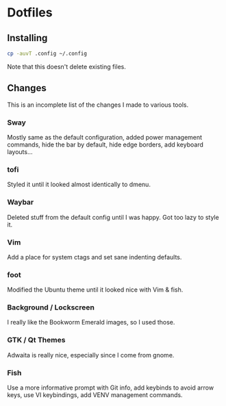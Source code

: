 # Dotfiles

## Installing

```sh
cp -auvT .config ~/.config
```

Note that this doesn't delete existing files.

## Changes

This is an incomplete list of the changes I made to various tools.

### Sway

Mostly same as the default configuration, added power management commands, hide the bar by default, hide edge borders, add keyboard layouts...

### tofi

Styled it until it looked almost identically to dmenu.

### Waybar

Deleted stuff from the default config until I was happy. Got too lazy to style it.

### Vim

Add a place for system ctags and set sane indenting defaults.

### foot

Modified the Ubuntu theme until it looked nice with Vim & fish.

### Background / Lockscreen

I really like the Bookworm Emerald images, so I used those.

### GTK / Qt Themes

Adwaita is really nice, especially since I come from gnome.

### Fish

Use a more informative prompt with Git info, add keybinds to avoid arrow keys, use VI keybindings, add VENV management commands.

